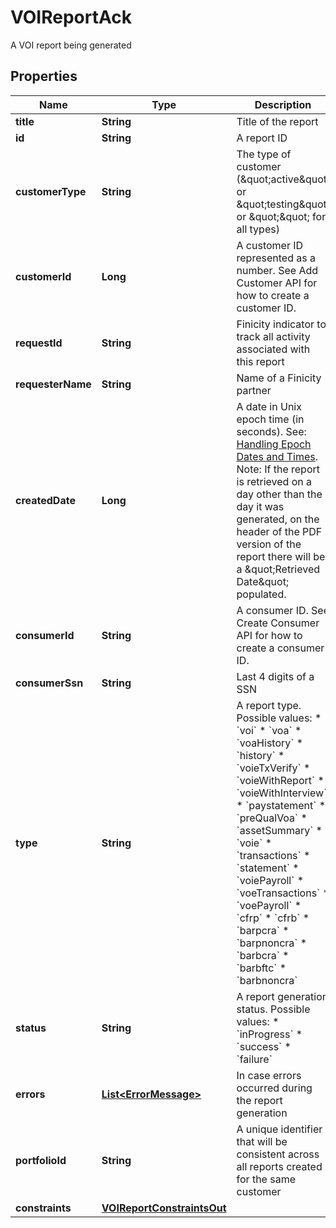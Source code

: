 

# VOIReportAck

A VOI report being generated

## Properties

| Name | Type | Description | Notes |
|------------ | ------------- | ------------- | -------------|
|**title** | **String** | Title of the report |  |
|**id** | **String** | A report ID |  |
|**customerType** | **String** | The type of customer (\&quot;active\&quot; or \&quot;testing\&quot; or \&quot;\&quot; for all types) |  |
|**customerId** | **Long** | A customer ID represented as a number. See Add Customer API for how to create a customer ID. |  |
|**requestId** | **String** | Finicity indicator to track all activity associated with this report |  |
|**requesterName** | **String** | Name of a Finicity partner |  |
|**createdDate** | **Long** | A date in Unix epoch time (in seconds). See: [Handling Epoch Dates and Times](https://developer.mastercard.com/open-banking-us/documentation/codes-and-formats/). Note: If the report is retrieved on a day other than the day it was generated, on the header of the PDF version of the report there will be a \&quot;Retrieved Date\&quot; populated. |  |
|**consumerId** | **String** | A consumer ID. See Create Consumer API for how to create a consumer ID. |  |
|**consumerSsn** | **String** | Last 4 digits of a SSN |  |
|**type** | **String** | A report type. Possible values:  * &#x60;voi&#x60;  * &#x60;voa&#x60;  * &#x60;voaHistory&#x60;  * &#x60;history&#x60;  * &#x60;voieTxVerify&#x60;  * &#x60;voieWithReport&#x60;  * &#x60;voieWithInterview&#x60;  * &#x60;paystatement&#x60;  * &#x60;preQualVoa&#x60;  * &#x60;assetSummary&#x60;  * &#x60;voie&#x60;  * &#x60;transactions&#x60;  * &#x60;statement&#x60;  * &#x60;voiePayroll&#x60;  * &#x60;voeTransactions&#x60;  * &#x60;voePayroll&#x60;  * &#x60;cfrp&#x60;  * &#x60;cfrb&#x60;  * &#x60;barpcra&#x60;  * &#x60;barpnoncra&#x60;  * &#x60;barbcra&#x60;  * &#x60;barbftc&#x60;  * &#x60;barbnoncra&#x60;  |  |
|**status** | **String** | A report generation status. Possible values:  * &#x60;inProgress&#x60;  * &#x60;success&#x60;  * &#x60;failure&#x60;  |  |
|**errors** | [**List&lt;ErrorMessage&gt;**](ErrorMessage.md) | In case errors occurred during the report generation |  [optional] |
|**portfolioId** | **String** | A unique identifier that will be consistent across all reports created for the same customer |  |
|**constraints** | [**VOIReportConstraintsOut**](VOIReportConstraintsOut.md) |  |  |




